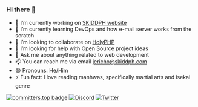 <h3>Hi there 👋</h3>

- 🔭 I’m currently working on [SKIDDPH website](https://skiddph.com)
- 🌱 I’m currently learning DevOps and how e-mail server works from the scratch
- 👯 I’m looking to collaborate on [HolyPHP](https://github.com/eru123/holyphp)
- 🤔 I’m looking for help with Open Source project ideas
- 💬 Ask me about anything related to web development
- 📫 You can reach me via email [jericho@skiddph.com](mailto:Jericho<jericho@skiddph.com>)
- 😄 Pronouns: He/Him
- ⚡ Fun fact: I love reading manhwas, specifically martial arts and isekai genre

[![committers.top badge](https://user-badge.committers.top/philippines/eru123.svg)](https://user-badge.committers.top/philippines/eru123)
[![Discord](https://img.shields.io/discord/823693851696037899.svg?label=&logo=discord&logoColor=ffffff&color=7389D8&labelColor=6A7EC2)](https://discord.gg/ugSanJu5BJ)
[![Twitter](https://img.shields.io/twitter/follow/jericho_dev?label=Twitter&style=social)](https://twitter.com/jericho_dev)
